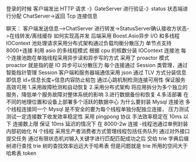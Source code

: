 登录的时候
客户端发出 HTTP 请求 -》GateServer 进行验证-》status 状态端进行分配 ChatServer->返回 Tcp 连接信息

聊天：
客户端发送信息—>ChatServer 进行转发->StatusServer确认接收方状态->在线转发/离线缓存
如何实现高并发 后端采用 Boost.Asio异步 I/O 和多线程 IOContext 池处理请求采用分布式架构通过负载均衡分散压力 单节点支持8000+连接
利用 asio 的多线程模式 根据 cpu 的核数分装 IOContext 连接池 每个连接池跑在单独线程采用异步读和异步写的方式 采用了 proactor 模式
proactor 就是指的是 IO 异步可以分散压力
每个连接通过 Session 类管理，通过智能指针管理 Session 
客户端和服务器端通信采用 json 通过 TLV 方式分装信息
即信息 id+信息长度+信息内容防止粘包 通过心跳机制检测连接可用性
保证服务高效可用
1.采用故障检测和自动恢复
2.采用分布式架构
将应用拆分为多个独立的服务，降低单个服务故障对整体系统的影响
3.进行数据备份和恢复
4.多活部署
在不同的地理位置和设备上部署多个活跃的数据中心
为什么要封装 Mysql 连接池
多个线程连接同一个 Mysql 是不安全的要为每个线程单独分配独立连接，
压力测试
测试一定连接数下收发效率稳定性
采用 pingpong 协议 手法效率稳定在 10ms 以下 连接数上限
保证 10ms 延迟的情况下 在 8000-2w 连接
-线程池通过单例封装 内部初始化 N 个线程 采用生产者消费者方式管理线程包括任务队列 通过对外接口提交任务
通过有限状态机对输入关键字进行匹配匹配成功之后 交给 trie 字典后缀树进行查找 trie 树的查找效率远远大于哈希表 但是问题就是 trie 所用的空间大于哈希表
token